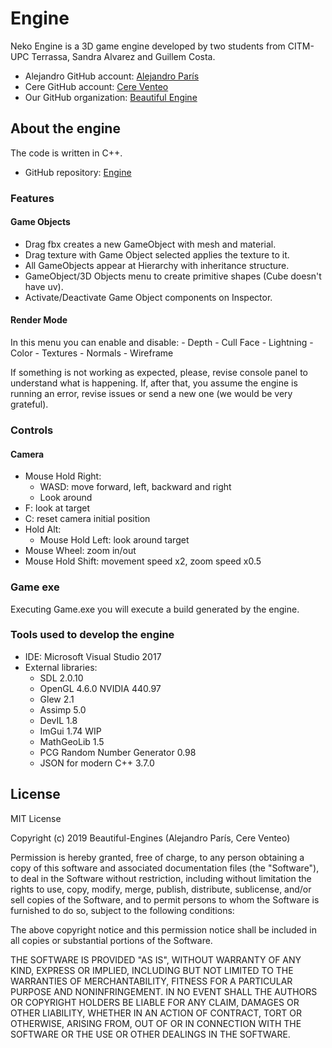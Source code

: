 # Engine

Neko Engine is a 3D game engine developed by two students from CITM-UPC Terrassa, Sandra Alvarez and Guillem Costa.

- Alejandro GitHub account: [Alejandro París](https://github.com/AlejandroParis)
- Cere GitHub account: [Cere Venteo](https://github.com/CereVenteo)
- Our GitHub organization: [Beautiful Engine](https://github.com/Beautiful-Engines)

## About the engine

The code is written in C++.

- GitHub repository: [Engine](https://github.com/Beautiful-Engines/Engine)

### Features

#### Game Objects
- Drag fbx creates a new GameObject with mesh and material.
- Drag texture with Game Object selected applies the texture to it.
- All GameObjects appear at Hierarchy with inheritance structure.
- GameObject/3D Objects menu to create primitive shapes (Cube doesn't have uv).
- Activate/Deactivate Game Object components on Inspector.

#### Render Mode

In this menu you can enable and disable:
	- Depth
	- Cull Face
	- Lightning
	- Color
	- Textures
	- Normals
	- Wireframe	
	
If something is not working as expected, please, revise console panel to understand what is happening.
If, after that, you assume the engine is running an error, revise issues or send a new one (we would be very grateful).

### Controls

#### Camera
- Mouse Hold Right:
	- WASD: move forward, left, backward and right
	- Look around
- F: look at target
- C: reset camera initial position
- Hold Alt:
	- Mouse Hold Left: look around target
- Mouse Wheel: zoom in/out
- Mouse Hold Shift: movement speed x2, zoom speed x0.5

### Game exe

Executing Game.exe you will execute a build generated by the engine. 

### Tools used to develop the engine

- IDE: Microsoft Visual Studio 2017
- External libraries: 
	- SDL 2.0.10
	- OpenGL 4.6.0 NVIDIA 440.97
	- Glew 2.1
	- Assimp 5.0
	- DevIL 1.8
	- ImGui 1.74 WIP
	- MathGeoLib 1.5
	- PCG Random Number Generator 0.98
	- JSON for modern C++ 3.7.0

## License

MIT License

Copyright (c) 2019 Beautiful-Engines (Alejandro París, Cere Venteo)

Permission is hereby granted, free of charge, to any person obtaining a copy
of this software and associated documentation files (the "Software"), to deal
in the Software without restriction, including without limitation the rights
to use, copy, modify, merge, publish, distribute, sublicense, and/or sell
copies of the Software, and to permit persons to whom the Software is
furnished to do so, subject to the following conditions:

The above copyright notice and this permission notice shall be included in all
copies or substantial portions of the Software.

THE SOFTWARE IS PROVIDED "AS IS", WITHOUT WARRANTY OF ANY KIND, EXPRESS OR
IMPLIED, INCLUDING BUT NOT LIMITED TO THE WARRANTIES OF MERCHANTABILITY,
FITNESS FOR A PARTICULAR PURPOSE AND NONINFRINGEMENT. IN NO EVENT SHALL THE
AUTHORS OR COPYRIGHT HOLDERS BE LIABLE FOR ANY CLAIM, DAMAGES OR OTHER
LIABILITY, WHETHER IN AN ACTION OF CONTRACT, TORT OR OTHERWISE, ARISING FROM,
OUT OF OR IN CONNECTION WITH THE SOFTWARE OR THE USE OR OTHER DEALINGS IN THE
SOFTWARE.
